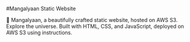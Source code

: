 #Mangalyaan Static Website

🚀 Mangalyaan, a beautifully crafted static website, hosted on AWS S3. 
Explore the universe. Built with HTML, CSS, and JavaScript, 
deployed on AWS S3 using instructions.
